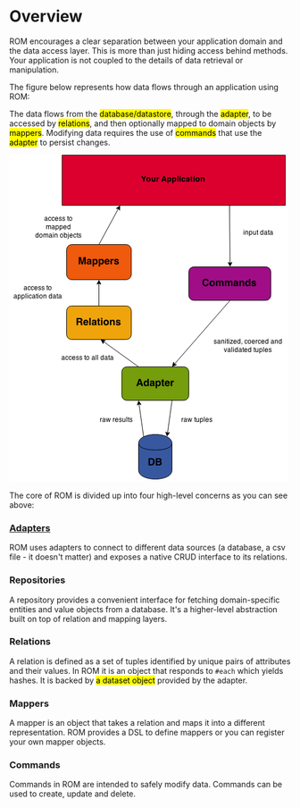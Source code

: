 # Overview

ROM encourages a clear separation between your application domain and the data
access layer. This is more than just hiding access behind methods. Your
application is not coupled to the details of data retrieval or manipulation.

The figure below represents how data flows through an application using ROM:

The data flows from the <mark>database/datastore</mark>, through the
<mark>adapter</mark>, to be accessed by <mark>relations</mark>, and then
optionally mapped to domain objects by <mark>mappers</mark>. Modifying data
requires the use of <mark>commands</mark> that use the <mark>adapter</mark>
to persist changes.

<img src="/images/rom-design-overview.png"/>

The core of ROM is divided up into four high-level concerns as you can see
above:

### [**Adapters**](/introduction/adapters)

ROM uses adapters to connect to different data sources (a database, a csv file -
it doesn't matter) and exposes a native CRUD interface to its relations.

### Repositories

A repository provides a convenient interface for fetching domain-specific entities
and value objects from a database. It's a higher-level abstraction built on top
of relation and mapping layers.

### Relations

A relation is defined as a set of tuples identified by unique pairs of attributes
and their values. In ROM it is an object that responds to `#each` which yields hashes. It
is backed by <mark>a dataset object</mark> provided by the adapter.

### Mappers

A mapper is an object that takes a relation and maps it into a different representation.
ROM provides a DSL to define mappers or you can register your own mapper objects.

### Commands

Commands in ROM are intended to safely modify data. Commands can be used to create,
update and delete.
